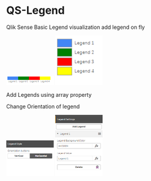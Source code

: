 # QS-Legend
Qlik Sense Basic Legend visualization add legend on fly

<img style="width:25%;" src="./legend_3.PNG">
<img style="width:25%;" src="./legend_4.PNG">

<p>Add Legends using array property</p>
<p>Change Orientation of legend</p>

<img style="width:25%;" src="./legend_1.PNG">
<img style="width:25%;" src="./legend_2.PNG">



